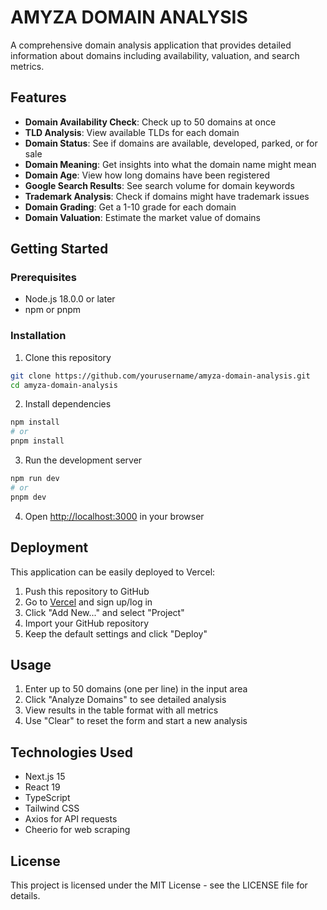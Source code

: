 # AMYZA DOMAIN ANALYSIS

A comprehensive domain analysis application that provides detailed information about domains including availability, valuation, and search metrics.

## Features

- **Domain Availability Check**: Check up to 50 domains at once
- **TLD Analysis**: View available TLDs for each domain
- **Domain Status**: See if domains are available, developed, parked, or for sale
- **Domain Meaning**: Get insights into what the domain name might mean
- **Domain Age**: View how long domains have been registered
- **Google Search Results**: See search volume for domain keywords
- **Trademark Analysis**: Check if domains might have trademark issues
- **Domain Grading**: Get a 1-10 grade for each domain
- **Domain Valuation**: Estimate the market value of domains

## Getting Started

### Prerequisites

- Node.js 18.0.0 or later
- npm or pnpm

### Installation

1. Clone this repository
```bash
git clone https://github.com/yourusername/amyza-domain-analysis.git
cd amyza-domain-analysis
```

2. Install dependencies
```bash
npm install
# or
pnpm install
```

3. Run the development server
```bash
npm run dev
# or
pnpm dev
```

4. Open [http://localhost:3000](http://localhost:3000) in your browser

## Deployment

This application can be easily deployed to Vercel:

1. Push this repository to GitHub
2. Go to [Vercel](https://vercel.com) and sign up/log in
3. Click "Add New..." and select "Project"
4. Import your GitHub repository
5. Keep the default settings and click "Deploy"

## Usage

1. Enter up to 50 domains (one per line) in the input area
2. Click "Analyze Domains" to see detailed analysis
3. View results in the table format with all metrics
4. Use "Clear" to reset the form and start a new analysis

## Technologies Used

- Next.js 15
- React 19
- TypeScript
- Tailwind CSS
- Axios for API requests
- Cheerio for web scraping

## License

This project is licensed under the MIT License - see the LICENSE file for details.
